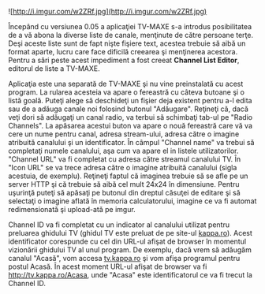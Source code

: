 ![http://i.imgur.com/w2ZRf.jpg](http://i.imgur.com/w2ZRf.jpg)

Începând cu versiunea 0.05 a aplicaţiei TV-MAXE s-a introdus posibilitatea de a vă abona la diverse liste de canale, menţinute de către persoane terţe. Deşi aceste liste sunt de fapt nişte fişiere text, acestea trebuie să aibă un format aparte, lucru care face dificilă creearea şi menţinerea acestora. Pentru a sări peste acest impediment a fost creeat **Channel List Editor**, editorul de liste a TV-MAXE.

Aplicaţia este una separată de TV-MAXE şi nu vine preinstalată cu acest program. La rularea acesteia va apare o fereastră cu câteva butoane şi o listă goală. Puteţi alege să deschideţi un fişier deja existent pentru a-l edita sau de a adăuga canale noi folosind butonul "Adăugare". Reţineţi că, dacă veţi dori să adăugaţi un canal radio, va terbui să schimbaţi tab-ul pe "Radio Channels". La apăsarea acestui buton va apare o nouă fereastră care vă va cere un nume pentru canal, adresa stream-ului, adresa către o imagine atribuită canalului şi un identificator. În câmpul "Channel name" va trebui să completaţi numele canalului, aşa cum va apare el in listele utilizatorilor. "Channel URL" va fi completat cu adresa către streamul canalului TV. În "Icon URL" se va trece adresa către o imagine atribuită canalului (sigla acestuia, de exemplu). Reţineţi faptul că imaginea trebuie să se afle pe un server HTTP şi că trebuie să aibă cel mult 24x24 în dimensiune. Pentru uşurinţă puteţi să apăsaţi pe butonul din dreptul căsuţei de editare şi să selectaţi o imagine aflată în memoria calculatorului, imagine ce va fi automat redimensionată şi upload-ată pe imgur.

Channel ID va fi completat cu un indicator al canalului utilizat pentru preluarea ghidului TV (ghidul TV este preluat de pe site-ul [kappa.ro](http://tv.kappa.ro)). Acest identificator corespunde cu cel din URL-ul afişat de browser în momentul vizionării ghidului TV al unul program. De exemplu, dacă vrem să adăugăm canalul "Acasă", vom accesa [tv.kappa.ro](http://tv.kappa.ro) şi vom afişa programul pentru postul Acasă. În acest moment URL-ul afişat de browser va fi http://tv.kappa.ro/Acasa, unde "Acasa" este identificatorul ce va fi trecut la Channel ID.